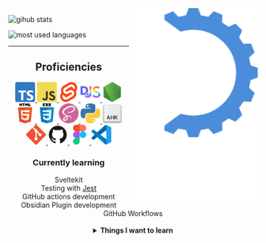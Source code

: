 <!-- midnight-purple theme also looks really good -->
<img alt="logo" src="https://raw.githubusercontent.com/MikhaD/MikhaD/main/logo/animated with name.svg" align="right" width="260px">

![gihub stats](https://github-readme-stats.vercel.app/api?username=MikhaD&show_icons=true&count_private=true&bg_color=0000&text_color=888&theme=github_dark&hide_border=true)

![most used languages](https://github-readme-stats.vercel.app/api/top-langs/?username=MikhaD&layout=compact&langs_count=10&bg_color=0000&text_color=888&theme=github_dark&card_width=445&hide_border=true)

---
<h2 align="center">Proficiencies</h2>

<div align="center">
	<a href="https://www.typescriptlang.org" target="_blank">
		<img width="40" src="https://raw.githubusercontent.com/MikhaD/MikhaD/main/icons/typescript.svg" alt="typescript" title="TypeScript">
	</a>
	<a href="https://ecma-international.org/publications-and-standards/standards/ecma-262/" target="_blank">
		<img width="40" src="https://raw.githubusercontent.com/MikhaD/MikhaD/main/icons/javascript.svg" alt="javascript" title="JavaScript">
	</a>
	<a href="https://svelte.dev" target="_blank">
		<img width="40" src="https://raw.githubusercontent.com/MikhaD/MikhaD/main/icons/svelte.svg" alt="svelte" title="Svelte"/>
	</a>
	<a href="https://discord.js.org" target="_blank">
		<img width="40" src="https://raw.githubusercontent.com/MikhaD/MikhaD/main/icons/discordjs.svg" alt="discord.js" title="DiscordJS">
	</a>
	<a href="https://nodejs.org" target="_blank">
		<img width="40" src="https://raw.githubusercontent.com/MikhaD/MikhaD/main/icons/node.svg" alt="node" title="Node">
	</a>
	<a href="https://dev.w3.org/html5/spec-LC" target="_blank">
		<img width="40" src="https://raw.githubusercontent.com/MikhaD/MikhaD/main/icons/html.svg" alt="html" title="HTML">
	</a>
	<a href="https://w3.org/Style/CSS" target="_blank">
		<img width="40" src="https://raw.githubusercontent.com/MikhaD/MikhaD/main/icons/css.svg" alt="css" title="CSS">
	</a>
	<a href="https://sass-lang.com/documentation/syntax" target="_blank">
		<img width="40" src="https://raw.githubusercontent.com/MikhaD/MikhaD/main/icons/scss.svg" alt="scss" title="SCSS">
	</a>
	<a href="https://python.org/" target="_blank">
		<img width="40" src="https://raw.githubusercontent.com/MikhaD/MikhaD/main/icons/python.svg" alt="python" title="Python">
	</a>
	<a href="https://autohotkey.com" target="_blank">
		<img width="40" src="https://raw.githubusercontent.com/MikhaD/MikhaD/main/icons/ahk.svg" alt="ahk" title="AutoHotkey">
	</a>
	<a href="https://git-scm.com" target="_blank">
		<img width="40" src="https://raw.githubusercontent.com/MikhaD/MikhaD/main/icons/git.svg" alt="git" title="git">
	</a>
	<a href="https://github.com" target="_blank">
		<img width="40" src="https://raw.githubusercontent.com/MikhaD/MikhaD/main/icons/github.svg" alt="github" title="GitHub">
	</a>
	<a href="https://figma.com" target="_blank">
		<img width="40" src="https://raw.githubusercontent.com/MikhaD/MikhaD/main/icons/figma.svg" alt="figma" title="Figma">
	</a>
	<a href="https://code.visualstudio.com" target="_blank">
		<img width="40" src="https://raw.githubusercontent.com/MikhaD/MikhaD/main/icons/vscode.svg" alt="vscode" title="Visual Studio Code">
	</a>
</div>
<div align="center">
	<h3>Currently learning</h3>
	<div>Sveltekit</div>
	<div>Testing with <a href="https://jestjs.io">Jest</a></div>
	<div>GitHub actions development</div>
	<div>Obsidian Plugin development</div>
	<div>GitHub Workflows</div>
	<br>
	<details>
		<summary><strong>Things I want to learn</strong></summary>
		<div>Rust</div>
		<div>Tauri</div>
		<div>VSCode Extension development</div>
		<div>Go</div>
		<div>OpenCV</div>
		<div>Web Assembly</div>
		<div>Kotlin</div>
	</details>
</div>
